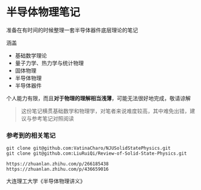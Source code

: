 # 半导体物理笔记

准备在有时间的时候整理一套半导体器件底层理论的笔记

涵盖

* 基础数学理论
* 量子力学、热力学与统计物理
* 固体物理
* 半导体物理
* 半导体器件

个人能力有限，而且**对于物理的理解相当浅薄**，可能无法很好地完成，敬请谅解

> 这份笔记横贯基础数学和物理学，对笔者来说难度较高，其中难免出错，建议与参考笔记对照阅读

### 参考到的相关笔记

```shell
git clone git@github.com:VatinaCharo/NJUSolidStatePhysics.git
git clone git@github.com:LiuRuiQi/Review-of-Solid-State-Physics.git

https://zhuanlan.zhihu.com/p/266185438
https://zhuanlan.zhihu.com/p/436659016
```

大连理工大学《半导体物理讲义》

